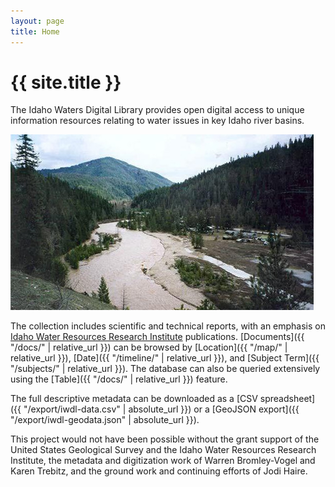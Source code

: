 ```yaml
---
layout: page
title: Home
---
```


# {{ site.title }}

The Idaho Waters Digital Library provides open digital access to unique information resources relating to water issues in key Idaho river basins.

![pinecreek](images/pinecreek.jpg)

The collection includes scientific and technical reports, with an emphasis on [Idaho Water Resources Research Institute](http://www.uidaho.edu/research/entities/iwrri) publications.
[Documents]({{ "/docs/" | relative_url }}) can be browsed by [Location]({{ "/map/" | relative_url }}), [Date]({{ "/timeline/" | relative_url }}), and [Subject Term]({{ "/subjects/" | relative_url }}).
The database can also be queried extensively using the [Table]({{ "/docs/" | relative_url }}) feature.

The full descriptive metadata can be downloaded as a [CSV spreadsheet]({{ "/export/iwdl-data.csv" | absolute_url }}) or a [GeoJSON export]({{ "/export/iwdl-geodata.json" | absolute_url }}).

This project would not have been possible without the grant support of the United States Geological Survey and the Idaho Water Resources Research Institute, the metadata and digitization work of Warren Bromley-Vogel and Karen Trebitz, and the ground work and continuing efforts of Jodi Haire.
